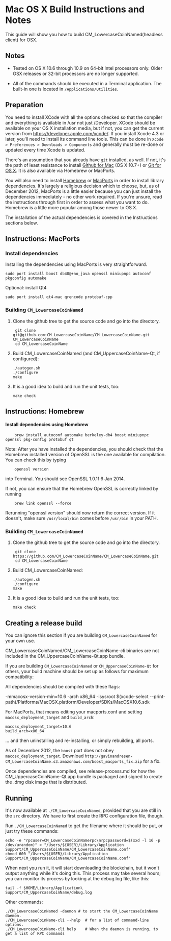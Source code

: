 Mac OS X Build Instructions and Notes
====================================
This guide will show you how to build CM_LowercaseCoinNamed(headless client) for OSX.

Notes
-----

* Tested on OS X 10.6 through 10.9 on 64-bit Intel processors only.
Older OSX releases or 32-bit processors are no longer supported.

* All of the commands should be executed in a Terminal application. The
built-in one is located in `/Applications/Utilities`.

Preparation
-----------

You need to install XCode with all the options checked so that the compiler
and everything is available in /usr not just /Developer. XCode should be
available on your OS X installation media, but if not, you can get the
current version from https://developer.apple.com/xcode/. If you install
Xcode 4.3 or later, you'll need to install its command line tools. This can
be done in `Xcode > Preferences > Downloads > Components` and generally must
be re-done or updated every time Xcode is updated.

There's an assumption that you already have `git` installed, as well. If
not, it's the path of least resistance to install [Github for Mac](https://mac.github.com/)
(OS X 10.7+) or
[Git for OS X](https://code.google.com/p/git-osx-installer/). It is also
available via Homebrew or MacPorts.

You will also need to install [Homebrew](http://brew.sh)
or [MacPorts](https://www.macports.org/) in order to install library
dependencies. It's largely a religious decision which to choose, but, as of
December 2012, MacPorts is a little easier because you can just install the
dependencies immediately - no other work required. If you're unsure, read
the instructions through first in order to assess what you want to do.
Homebrew is a little more popular among those newer to OS X.

The installation of the actual dependencies is covered in the Instructions
sections below.

Instructions: MacPorts
----------------------

### Install dependencies

Installing the dependencies using MacPorts is very straightforward.

    sudo port install boost db48@+no_java openssl miniupnpc autoconf pkgconfig automake

Optional: install Qt4

    sudo port install qt4-mac qrencode protobuf-cpp

### Building `CM_LowercaseCoinNamed`

1. Clone the github tree to get the source code and go into the directory.

        git clone git@github.com:CM_LowercaseCoinName/CM_LowercaseCoinName.git CM_LowercaseCoinName
        cd CM_LowercaseCoinName

2.  Build CM_LowercaseCoinNamed (and CM_UppercaseCoinName-Qt, if configured):

        ./autogen.sh
        ./configure
        make

3.  It is a good idea to build and run the unit tests, too:

        make check

Instructions: Homebrew
----------------------

#### Install dependencies using Homebrew

        brew install autoconf automake berkeley-db4 boost miniupnpc openssl pkg-config protobuf qt

Note: After you have installed the dependencies, you should check that the Homebrew installed version of OpenSSL is the one available for compilation. You can check this by typing

        openssl version

into Terminal. You should see OpenSSL 1.0.1f 6 Jan 2014.

If not, you can ensure that the Homebrew OpenSSL is correctly linked by running

        brew link openssl --force

Rerunning "openssl version" should now return the correct version. If it
doesn't, make sure `/usr/local/bin` comes before `/usr/bin` in your
PATH. 

### Building `CM_LowercaseCoinNamed`

1. Clone the github tree to get the source code and go into the directory.

        git clone https://github.com/CM_LowercaseCoinName/CM_LowercaseCoinName.git
        cd CM_LowercaseCoinName

2.  Build CM_LowercaseCoinNamed:

        ./autogen.sh
        ./configure
        make

3.  It is a good idea to build and run the unit tests, too:

        make check

Creating a release build
------------------------
You can ignore this section if you are building `CM_LowercaseCoinNamed` for your own use.

CM_LowercaseCoinNamed/CM_LowercaseCoinName-cli binaries are not included in the CM_UppercaseCoinName-Qt.app bundle.

If you are building `CM_LowercaseCoinNamed` or `CM_UppercaseCoinName-Qt` for others, your build machine should be set up
as follows for maximum compatibility:

All dependencies should be compiled with these flags:

 -mmacosx-version-min=10.6
 -arch x86_64
 -isysroot $(xcode-select --print-path)/Platforms/MacOSX.platform/Developer/SDKs/MacOSX10.6.sdk

For MacPorts, that means editing your macports.conf and setting
`macosx_deployment_target` and `build_arch`:

    macosx_deployment_target=10.6
    build_arch=x86_64

... and then uninstalling and re-installing, or simply rebuilding, all ports.

As of December 2012, the `boost` port does not obey `macosx_deployment_target`.
Download `http://gavinandresen-CM_LowercaseCoinName.s3.amazonaws.com/boost_macports_fix.zip`
for a fix.

Once dependencies are compiled, see release-process.md for how the CM_UppercaseCoinName-Qt.app
bundle is packaged and signed to create the .dmg disk image that is distributed.

Running
-------

It's now available at `./CM_LowercaseCoinNamed`, provided that you are still in the `src`
directory. We have to first create the RPC configuration file, though.

Run `./CM_LowercaseCoinNamed` to get the filename where it should be put, or just try these
commands:

    echo -e "rpcuser=CM_LowercaseCoinNamerpc\nrpcpassword=$(xxd -l 16 -p /dev/urandom)" > "/Users/${USER}/Library/Application Support/CM_UppercaseCoinName/CM_LowercaseCoinName.conf"
    chmod 600 "/Users/${USER}/Library/Application Support/CM_UppercaseCoinName/CM_LowercaseCoinName.conf"

When next you run it, it will start downloading the blockchain, but it won't
output anything while it's doing this. This process may take several hours;
you can monitor its process by looking at the debug.log file, like this:

    tail -f $HOME/Library/Application\ Support/CM_UppercaseCoinName/debug.log

Other commands:

    ./CM_LowercaseCoinNamed -daemon # to start the CM_LowercaseCoinName daemon.
    ./CM_LowercaseCoinName-cli --help  # for a list of command-line options.
    ./CM_LowercaseCoinName-cli help    # When the daemon is running, to get a list of RPC commands
